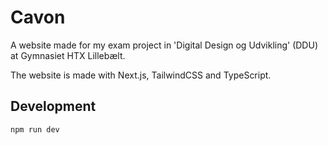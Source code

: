 # Cavon

A website made for my exam project in 'Digital Design og Udvikling' (DDU) at Gymnasiet HTX Lillebælt.

The website is made with Next.js, TailwindCSS and TypeScript.

## Development

```bash
npm run dev
```
